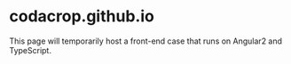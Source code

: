 # codacrop.github.io

This page will temporarily host a front-end case that runs on Angular2 and TypeScript.
